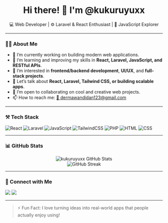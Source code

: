 <h1 align="center">Hi there! 👋 I'm @kukuruyuxx</h1>

<p align="center">
  💻 Web Developer | ⚙️ Laravel & React Enthusiast | 🚀 JavaScript Explorer
</p>

---

### 👨‍💻 About Me
- 🔭 I’m currently working on building modern web applications.
- 🌱 I’m learning and improving my skills in **React, Laravel, JavaScript, and RESTful APIs**.
- 👀 I’m interested in **frontend/backend development**, **UI/UX**, and **full-stack projects**.
- 💬 Let’s talk about **React, Laravel, Tailwind CSS, or building scalable apps**.
- 💞️ I’m open to collaborating on cool and creative web projects.
- 📫 How to reach me: [📧 dermawandidan123@gmail.com](mailto:dermawandidan123@gmail.com)

---

### ⚒️ Tech Stack
![React](https://img.shields.io/badge/-React-61DAFB?style=flat&logo=react&logoColor=black)
![Laravel](https://img.shields.io/badge/-Laravel-F55247?style=flat&logo=laravel&logoColor=white)
![JavaScript](https://img.shields.io/badge/-JavaScript-F7DF1E?style=flat&logo=javascript&logoColor=black)
![TailwindCSS](https://img.shields.io/badge/-Tailwind_CSS-38B2AC?style=flat&logo=tailwind-css&logoColor=white)
![PHP](https://img.shields.io/badge/-PHP-777BB4?style=flat&logo=php&logoColor=white)
![HTML](https://img.shields.io/badge/-HTML5-E34F26?style=flat&logo=html5&logoColor=white)
![CSS](https://img.shields.io/badge/-CSS3-1572B6?style=flat&logo=css3)

---

### 📊 GitHub Stats
<p align="center">
  <img src="https://github-readme-stats.vercel.app/api?username=kukuruyuxx&show_icons=true&theme=tokyonight" alt="kukuruyuxx GitHub Stats" />
  <br />
  <img src="https://github-readme-streak-stats.herokuapp.com?user=kukuruyuxx&theme=tokyonight" alt="GitHub Streak" />
</p>

---

### 🔗 Connect with Me
<p align="left">
  <a href="mailto:dermawandidan123@gmail.com"><img src="https://img.shields.io/badge/Email-D14836?style=flat&logo=gmail&logoColor=white" /></a>
  <a href="https://instagram.com/didandermawann"><img src="https://img.shields.io/badge/Instagram-E4405F?style=flat&logo=instagram&logoColor=white" /></a>
</p>

---

> ⚡ Fun Fact: I love turning ideas into real-world apps that people actually enjoy using!
